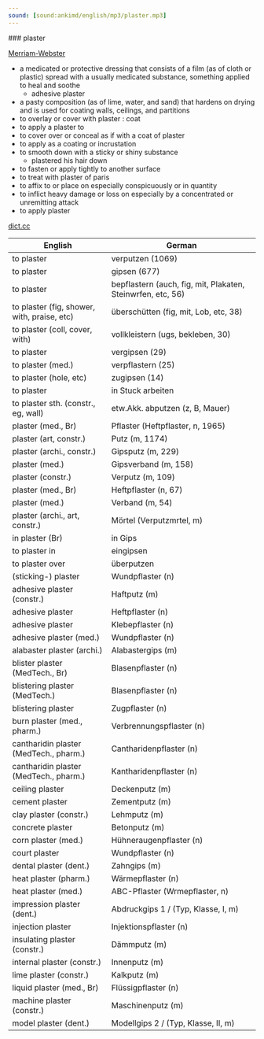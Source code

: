 ```yaml
---
sound: [sound:ankimd/english/mp3/plaster.mp3]
---
```


\### plaster

[Merriam-Webster](https://www.merriam-webster.com/dictionary/plaster)

- a medicated or protective dressing that consists of a film (as of cloth or plastic) spread with a usually medicated substance, something applied to heal and soothe
    - adhesive plaster
- a pasty composition (as of lime, water, and sand) that hardens on drying and is used for coating walls, ceilings, and partitions
- to overlay or cover with plaster : coat
- to apply a plaster to
- to cover over or conceal as if with a coat of plaster
- to apply as a coating or incrustation
- to smooth down with a sticky or shiny substance
    - plastered his hair down
- to fasten or apply tightly to another surface
- to treat with plaster of paris
- to affix to or place on especially conspicuously or in quantity
- to inflict heavy damage or loss on especially by a concentrated or unremitting attack
- to apply plaster

[dict.cc](https://www.dict.cc/plaster)

| English        | German       |
| -------------- | ------------ |
| to plaster | verputzen (1069) |
| to plaster | gipsen (677) |
| to plaster | bepflastern (auch, fig, mit, Plakaten, Steinwrfen, etc, 56) |
| to plaster (fig, shower, with, praise, etc) | überschütten (fig, mit, Lob, etc, 38) |
| to plaster (coll, cover, with) | vollkleistern (ugs, bekleben, 30) |
| to plaster | vergipsen (29) |
| to plaster (med.) | verpflastern (25) |
| to plaster (hole, etc) | zugipsen (14) |
| to plaster | in Stuck arbeiten |
| to plaster sth. (constr., eg, wall) | etw.Akk. abputzen (z, B, Mauer) |
| plaster (med., Br) | Pflaster (Heftpflaster, n, 1965) |
| plaster (art, constr.) | Putz (m, 1174) |
| plaster (archi., constr.) | Gipsputz (m, 229) |
| plaster (med.) | Gipsverband (m, 158) |
| plaster (constr.) | Verputz (m, 109) |
| plaster (med., Br) | Heftpflaster (n, 67) |
| plaster (med.) | Verband (m, 54) |
| plaster (archi., art, constr.) | Mörtel (Verputzmrtel, m) |
| in plaster (Br) | in Gips |
| to plaster in | eingipsen |
| to plaster over | überputzen |
| (sticking-) plaster | Wundpflaster (n) |
| adhesive plaster (constr.) | Haftputz (m) |
| adhesive plaster | Heftpflaster (n) |
| adhesive plaster | Klebepflaster (n) |
| adhesive plaster (med.) | Wundpflaster (n) |
| alabaster plaster (archi.) | Alabastergips (m) |
| blister plaster (MedTech., Br) | Blasenpflaster (n) |
| blistering plaster (MedTech.) | Blasenpflaster (n) |
| blistering plaster | Zugpflaster (n) |
| burn plaster (med., pharm.) | Verbrennungspflaster (n) |
| cantharidin plaster (MedTech., pharm.) | Cantharidenpflaster (n) |
| cantharidin plaster (MedTech., pharm.) | Kantharidenpflaster (n) |
| ceiling plaster | Deckenputz (m) |
| cement plaster | Zementputz (m) |
| clay plaster (constr.) | Lehmputz (m) |
| concrete plaster | Betonputz (m) |
| corn plaster (med.) | Hühneraugenpflaster (n) |
| court plaster | Wundpflaster (n) |
| dental plaster (dent.) | Zahngips (m) |
| heat plaster (pharm.) | Wärmepflaster (n) |
| heat plaster (med.) | ABC-Pflaster (Wrmepflaster, n) |
| impression plaster (dent.) | Abdruckgips 1 / (Typ, Klasse, I, m) |
| injection plaster | Injektionspflaster (n) |
| insulating plaster (constr.) | Dämmputz (m) |
| internal plaster (constr.) | Innenputz (m) |
| lime plaster (constr.) | Kalkputz (m) |
| liquid plaster (med., Br) | Flüssigpflaster (n) |
| machine plaster (constr.) | Maschinenputz (m) |
| model plaster (dent.) | Modellgips 2 / (Typ, Klasse, II, m) |
